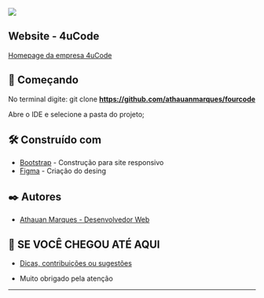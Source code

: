 ![](https://github.com/athauanmarques/4uCode/blob/master/doc/.github/4uCodeGithub.png)

## Website - 4uCode

[Homepage da empresa 4uCode](http://4ucode.com.br/)

## 🚀 Começando

No terminal digite: git clone **https://github.com/athauanmarques/fourcode**

Abre o IDE e selecione a pasta do projeto;


## 🛠️ Construído com

* [Bootstrap](https://getbootstrap.com/) - Construção para site responsivo 
* [Figma](https://www.figma.com/) - Criação do desing

## ✒️ Autores

* [Athauan Marques - Desenvolvedor Web](https://github.com/athauanmarques)


## 🎁 SE VOCÊ CHEGOU ATÉ AQUI
* [Dicas, contribuições ou sugestões](https://github.com/athauanmarques/fourcode/issues) 

* Muito obrigado pela atenção


---
